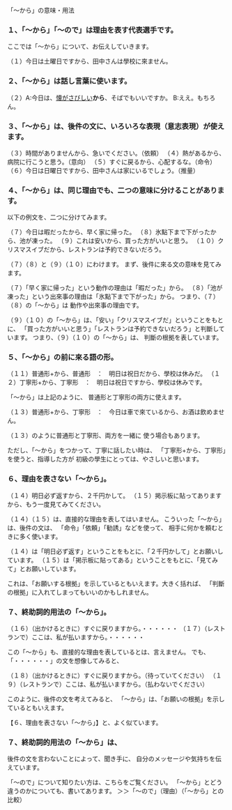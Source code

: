 「～から」の意味・用法
### １、「～から」「～ので」は理由を表す代表選手です。

ここでは「～から」について、お伝えしていきます。

（１）今日は土曜日ですから、田中さんは學校に來ません。

### ２、「～から」は話し言葉に使います。

（２）A:今日は、[懐がさびしい](懐が寂しい)**から**、そばでもいいですか。
B:ええ。もちろん。

### ３、「～から」は、後件の文に、いろいろな表現（意志表現）が使えます。

（３）時間がありませんから、急いでください。（依頼）
（４）熱があるから、病院に行こうと思う。（意向）
（５）すぐに戻るから、心配するな。（命令）
（６）今日は日曜日ですから、田中さんは家にいるでしょう。（推量）

### ４、「～から」は、同じ理由でも、二つの意味に分けることがあります。

以下の例文を、二つに分けてみます。

（７）今日は暇だったから、早く家に帰った。
（８）氷點下まで下がったから、池が凍った。
（９）これは安いから、買った方がいいと思う。
（１０）クリスマスイブだから、レストランは予約できないだろう。

（７）（８）と（９）（１０）にわけます。
まず、後件に來る文の意味を見てみます。

（７）「早く家に帰った」という動作の理由は「暇だった」から。
（８）「池が凍った」という出來事の理由は「氷點下まで下がった」から。
つまり、（７）（８）の「～から」は
動作や出來事の理由です。

（９）（１０）の「～から」は、「安い」「クリスマスイブだ」ということをもとに、
「買った方がいいと思う」「レストランは予約できないだろう」と判斷しています。
つまり、（９）（１０）の「～から」は、
判斷の根拠を表しています。

### ５、「～から」の前に來る語の形。

（１１）普通形+から、普通形　：　明日は祝日だから、學校は休みだ。
（１２）丁寧形+から、丁寧形　：　明日は祝日ですから、學校は休みです。

「～から」は上記のように、
普通形と丁寧形の両方に使えます。

（１３）普通形+から、丁寧形　：　今日は車で來ているから、お酒は飲めません。

（１３）のように普通形と丁寧形、両方を一緒に
使う場合もあります。

ただし、「～から」をつかって、丁寧に話したい時は、
「丁寧形+から、丁寧形」を使うと、指導した方が
初級の學生にとっては、やさしいと思います。

### ６、理由を表さない「～から」。

（１４）明日必ず返すから、２千円かして。
（１５）掲示板に貼ってありますから、もう一度見てみてください。

（１４）（１５）は、直接的な理由を表してはいません。
こういった「～から」は、後件の文は、
「命令」「依頼」「勧誘」などを使って、
相手に何かを頼むときに多く使います。

（１４）は「明日必ず返す」ということをもとに、「２千円かして」とお願いしています。
（１５）は「掲示板に貼ってある」ということをもとに、「見てみて」とお願いしています。

これは、「お願いする根拠」を示しているともいえます。大きく括れば、
「判斷の根拠」に入れてしまってもいいのかもしれません。

### ７、終助詞的用法の「～から」。

（１６）（出かけるときに）すぐに戻りますから。・・・・・・
（１７）（レストランで）ここは、私が払いますから。・・・・・・

この「～から」も、直接的な理由を表しているとは、言えません。
でも、「・・・・・・」の文を想像してみると、

（１８）（出かけるときに）すぐに戻りますから。（待っていてください）
（１９）（レストランで）ここは、私が払いますから。（払わないでください）

このように、後件の文を考えてみると、
「～から」は、「お願いの根拠」を示しているともいえます。

【６、理由を表さない「～から」】と、よく似ています。

### ７、終助詞的用法の「～から」は、
後件の文を言わないことによって、聞き手に、
自分のメッセージや気持ちを伝えています。

「～ので」について知りたい方は、こちらをご覧ください。
「～から」とどう違うのかについても、書いてあります。
＞＞「～ので」（理由）（「～から」との比較）